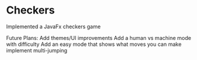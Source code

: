 # Checkers
Implemented a JavaFx checkers game

Future Plans:
  Add themes/UI improvements
  Add a human vs machine mode with difficulty
  Add an easy mode that shows what moves you can make
  implement multi-jumping
